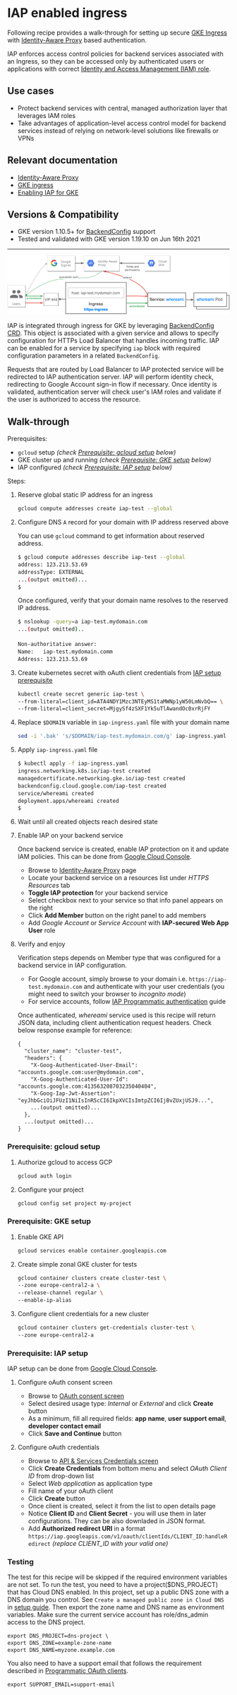# IAP enabled ingress

Following recipe provides a walk-through for setting up secure [GKE Ingress](https://cloud.google.com/kubernetes-engine/docs/concepts/ingress)
with [Identity-Aware Proxy](https://cloud.google.com/iap/docs/concepts-overview) based authentication.

IAP enforces access control policies for backend services associated with an Ingress, so they can be
accessed only by authenticated users or applications with correct
[Identity and Access Management (IAM) role](https://cloud.google.com/iam/docs/understanding-roles).

## Use cases

* Protect backend services with central, managed authorization layer that leverages IAM roles
* Take advantages of application-level access control model for backend services instead of
relying on network-level solutions like firewalls or VPNs

## Relevant documentation

* [Identity-Aware Proxy](https://cloud.google.com/iap/docs/concepts-overview)
* [GKE ingress](https://cloud.google.com/kubernetes-engine/docs/concepts/ingress)
* [Enabling IAP for GKE](https://cloud.google.com/iap/docs/enabling-kubernetes-howto)

## Versions & Compatibility

* GKE version 1.10.5+ for [BackendConfig](https://cloud.google.com/kubernetes-engine/docs/concepts/backendconfig)
  support
* Tested and validated with GKE version 1.19.10 on Jun 16th 2021

---

![iap-ingress](../../../images/iap-ingress.png)

IAP is integrated through ingress for GKE by leveraging [BackendConfig CRD](https://github.com/kubernetes/ingress-gce/tree/master/pkg/apis/backendconfig).
This object is associated with a given service and allows to specify configuration for HTTPs Load Balancer
that handles incoming traffic. IAP can be enabled for a service by specifying `iap` block with required
configuration parameters in a related `BackendConfig`.

Requests that are routed by Load Balancer to IAP protected service will be redirected to IAP
authentication server. IAP will perform identity check, redirecting to Google Account sign-in flow
if necessary. Once identity is validated, authentication server will check user's IAM roles and
validate if the user is authorized to access the resource.

## Walk-through

Prerequisites:

* `gcloud` setup *(check [Prerequisite: gcloud setup](#prerequisite-gcloud-setup) below)*
* GKE cluster up and running *(check [Prerequisite: GKE setup](#prerequisite-gke-setup) below)*
* IAP configured *(check [Prerequisite: IAP setup](#prerequisite-iap-setup) below)*

Steps:

1. Reserve global static IP address for an ingress

   ```bash
   gcloud compute addresses create iap-test --global
   ```

2. Configure DNS `A` record for your domain with IP address reserved above
  
    You can use `gcloud` command to get information about reserved address.

    ```bash
    $ gcloud compute addresses describe iap-test --global
    address: 123.213.53.69
    addressType: EXTERNAL
    ...(output omitted)...
    $
    ```

    Once configured, verify that your domain name resolves to the reserved IP address.

    ```bash
    $ nslookup -query=a iap-test.mydomain.com
    ...(output omitted)..

    Non-authoritative answer:
    Name:   iap-test.mydomain.comm
    Address: 123.213.53.69
    ```

3. Create kubernetes secret with oAuth client credentials from [IAP setup prerequisite](#prerequisite-iap-setup)

   ```bash
   kubectl create secret generic iap-test \
   --from-literal=client_id=ATA4NDY1Mzc3NTEyMS1taMWNp1yW50LmNvbQ== \
   --from-literal=client_secret=MjgySf4zSXF1Yk5uTlAwandOc0xrRjFY
   ```

4. Replace `$DOMAIN` variable in `iap-ingress.yaml` file with your domain name

   ```bash
   sed -i '.bak' 's/$DOMAIN/iap-test.mydomain.com/g' iap-ingress.yaml
   ```

5. Apply `iap-ingress.yaml` file

   ```bash
   $ kubectl apply -f iap-ingress.yaml
   ingress.networking.k8s.io/iap-test created
   managedcertificate.networking.gke.io/iap-test created
   backendconfig.cloud.google.com/iap-test created
   service/whereami created
   deployment.apps/whereami created
   $
   ```

6. Wait until all created objects reach desired state

7. Enable IAP on your backend service

   Once backend service is created, enable IAP protection on it and update IAM policies.
   This can be done from [Google Cloud Console](https://console.cloud.google.com/).

   * Browse to [Identity-Aware Proxy](https://console.cloud.google.com/security/iap) page
   * Locate your backend service on a resources list under *HTTPS Resources* tab
   * **Toggle IAP protection** for your backend service
   * Select checkbox next to your service so that info panel appears on the right
   * Click **Add Member** button on the right panel to add members
   * Add *Google Account* or  *Service Account* with **IAP-secured Web App User** role
  
8. Verify and enjoy

   Verification steps depends on Member type that was configured for a backend service in IAP configuration.

   * For Google account, simply browse to your domain i.e. `https://iap-test.mydomain.com` and
   authenticate with your user credentials (you might need to switch your browser to *incognito mode*)
   * For service accounts, follow [IAP Programmatic authentication](https://cloud.google.com/iap/docs/authentication-howto)
    guide

    Once authenticated,  *whereami* service used is this recipe will return JSON data, including
    client authentication request headers. Check below response example for reference:

    ```text
    {
      "cluster_name": "cluster-test",
      "headers": {
        "X-Goog-Authenticated-User-Email": "accounts.google.com:user@mydomain.com",
        "X-Goog-Authenticated-User-Id": "accounts.google.com:413563208703235040404",
        "X-Goog-Iap-Jwt-Assertion": "eyJhbGciOiJFUzI1NiIsInR5cCI6IkpXVCIsImtpZCI6IjBvZUxjUSJ9...",
        ...(output omitted)...
      },
      ...(output omitted)...
   }
    ```

### Prerequisite: gcloud setup

1. Authorize gcloud to access GCP

   ```bash
   gcloud auth login
   ```

2. Configure your project

   ```bash
   gcloud config set project my-project
   ```

### Prerequisite: GKE setup

1. Enable GKE API

   ```bash
   gcloud services enable container.googleapis.com
   ```

2. Create simple zonal GKE cluster for tests

   ```bash
   gcloud container clusters create cluster-test \
   --zone europe-central2-a \
   --release-channel regular \
   --enable-ip-alias
   ```

3. Configure client credentials for a new cluster

   ```bash
   gcloud container clusters get-credentials cluster-test \
   --zone europe-central2-a
   ````

### Prerequisite: IAP setup

IAP setup can be done from [Google Cloud Console](https://console.cloud.google.com/).

1. Configure oAuth consent screen

   * Browse to [OAuth consent screen](https://console.cloud.google.com/apis/credentials/consent)
   * Select desired usage type: *Internal* or *External* and click **Create** button
   * As a minimum, fill all required fields: **app name**, **user support email**,
     **developer contact email**
   * Click **Save and Continue** button

2. Configure oAuth credentials

   * Browse to [API & Services Credentials screen](https://console.cloud.google.com/apis/credentials/)
   * Click **Create Credentials** from bottom menu and select *OAuth Client ID* from drop-down list
   * Select *Web application* as application type
   * Fill name of your oAuth client
   * Click **Create** button
   * Once client is created, select it from the list to open details page
   * Notice **Client ID** and **Client Secret**  - you will use them in later configurations.
    They can be also downladed in JSON format.
   * Add **Authorized redirect URI** in a format `https://iap.googleapis.com/v1/oauth/clientIds/CLIENT_ID:handleRedirect`
    *(replace CLIENT_ID with your valid one)*

### Testing
The test for this recipe will be skipped if the required environment variables are not set.
To run the test, you need to have a project($DNS_PROJECT) that has Cloud DNS enabled. In this project, set up a public DNS zone with a DNS domain you control. See `Create a managed public zone in Cloud DNS` in [setup guide](https://cloud.google.com/dns/docs/set-up-dns-records-domain-name).
Then export the zone name and DNS name as environment variables. Make sure the current service account has role/dns_admin access to the DNS project. 
```
export DNS_PROJECT=dns-project \
export DNS_ZONE=example-zone-name
export DNS_NAME=myzone.example.com
```

You also need to have a support email that follows the requirement described in [Programmatic OAuth clients](https://cloud.google.com/iap/docs/programmatic-oauth-clients).
```
export SUPPORT_EMAIL=support-email
```
